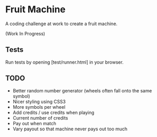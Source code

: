# Fruit Machine

A coding challenge at work to create a fruit machine.

(Work In Progress)

## Tests

Run tests by opening [test/runner.html] in your browser. 

## TODO

- Better random number generator (wheels often fall onto the same symbol)
- Nicer styling using CSS3
- More symbols per wheel
- Add credits / use credits when playing
- Current number of credits
- Pay out when match
- Vary payout so that machine never pays out too much
